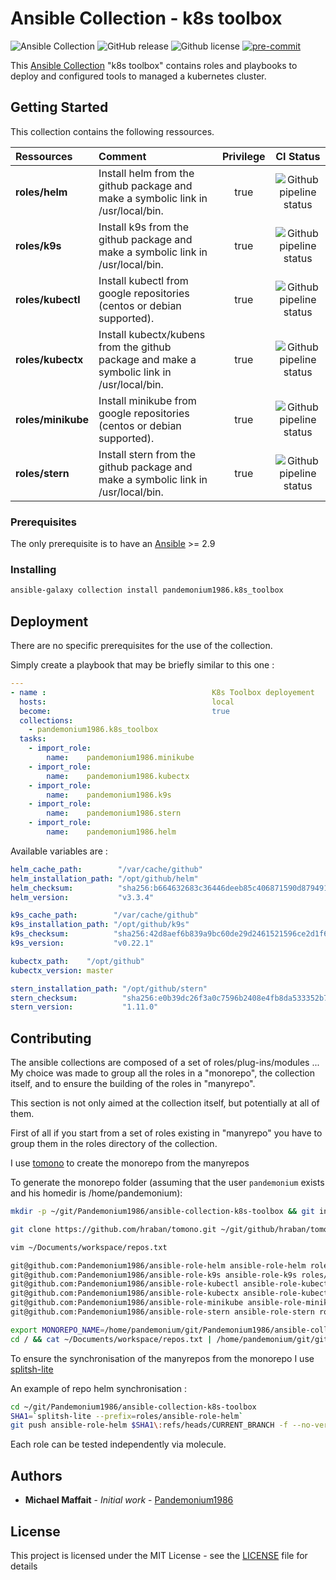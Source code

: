 # Ansible Collection - k8s toolbox

![Ansible Collection](https://img.shields.io/badge/collection-pandemonium1986.k8s__toolbox-blue?logo=ansible)
![GitHub release](https://img.shields.io/github/release/Pandemonium1986/ansible-collection-k8s-toolbox.svg?logo=github)
![Github license](https://img.shields.io/github/license/Pandemonium1986/ansible-collection-k8s-toolbox.svg?logo=github)
[![pre-commit](https://img.shields.io/badge/pre--commit-enabled-brightgreen?logo=pre-commit&logoColor=white)](https://github.com/pre-commit/pre-commit)

This [Ansible Collection](https://docs.ansible.com/ansible/latest/user_guide/collections_using.html) "k8s toolbox" contains roles and playbooks to deploy and configured tools to managed a kubernetes cluster.


## Getting Started

This collection contains the following ressources.

| Ressources         | Comment                                                                                    | Privilege |                                                                    CI Status                                                                    |
| :----------------- | :----------------------------------------------------------------------------------------- | :-------: | :---------------------------------------------------------------------------------------------------------------------------------------------: |
| **roles/helm**     | Install helm from the github package and make a symbolic link in /usr/local/bin.           |    true   |   ![Github pipeline status](https://github.com/Pandemonium1986/ansible-role-helm/workflows/Molecule:%20Github%20actions%20pipeline/badge.svg)   |
| **roles/k9s**      | Install k9s from the github package and make a symbolic link in /usr/local/bin.            |    true   |    ![Github pipeline status](https://github.com/Pandemonium1986/ansible-role-k9s/workflows/Molecule:%20Github%20actions%20pipeline/badge.svg)   |
| **roles/kubectl**  | Install kubectl from google repositories (centos or debian supported).                     |    true   |  ![Github pipeline status](https://github.com/Pandemonium1986/ansible-role-kubectl/workflows/Molecule:%20Github%20actions%20pipeline/badge.svg) |
| **roles/kubectx**  | Install kubectx/kubens from the github package and make a symbolic link in /usr/local/bin. |    true   |  ![Github pipeline status](https://github.com/Pandemonium1986/ansible-role-kubectx/workflows/Molecule:%20Github%20actions%20pipeline/badge.svg) |
| **roles/minikube** | Install minikube from google repositories (centos or debian supported).                    |    true   | ![Github pipeline status](https://github.com/Pandemonium1986/ansible-role-minikube/workflows/Molecule:%20Github%20actions%20pipeline/badge.svg) |
| **roles/stern**    | Install stern from the github package and make a symbolic link in /usr/local/bin.          |    true   |   ![Github pipeline status](https://github.com/Pandemonium1986/ansible-role-stern/workflows/Molecule:%20Github%20actions%20pipeline/badge.svg)  |

### Prerequisites

The only prerequisite is to have an [Ansible](https://docs.ansible.com/ansible/latest/installation_guide/index.html) >= 2.9

### Installing

```sh
ansible-galaxy collection install pandemonium1986.k8s_toolbox
```

## Deployment

There are no specific prerequisites for the use of the collection.

Simply create a playbook that may be briefly similar to this one :

```yaml
---
- name :                                     K8s Toolbox deployement
  hosts:                                     local
  become:                                    true
  collections:
    - pandemonium1986.k8s_toolbox
  tasks:
    - import_role:
        name:    pandemonium1986.minikube
    - import_role:
        name:    pandemonium1986.kubectx
    - import_role:
        name:    pandemonium1986.k9s
    - import_role:
        name:    pandemonium1986.stern
    - import_role:
        name:    pandemonium1986.helm
```

Available variables are :

```yaml
helm_cache_path:        "/var/cache/github"
helm_installation_path: "/opt/github/helm"
helm_checksum:          "sha256:b664632683c36446deeb85c406871590d879491e3de18978b426769e43a1e82c"
helm_version:           "v3.3.4"

k9s_cache_path:        "/var/cache/github"
k9s_installation_path: "/opt/github/k9s"
k9s_checksum:          "sha256:42d8aef6b839a9bc60de29d2461521596ce2d1f66347dbf5196983229cfeafd2"
k9s_version:           "v0.22.1"

kubectx_path:    "/opt/github"
kubectx_version: master

stern_installation_path: "/opt/github/stern"
stern_checksum:          "sha256:e0b39dc26f3a0c7596b2408e4fb8da533352b76aaffdc18c7ad28c833c9eb7db"
stern_version:           "1.11.0"
```

## Contributing

The ansible collections are composed of a set of roles/plug-ins/modules ...
My choice was made to group all the roles in a "monorepo", the collection itself, and to ensure the building of the roles in "manyrepo".

This section is not only aimed at the collection itself, but potentially at all of them.

First of all if you start from a set of roles existing in "manyrepo" you have to group them in the roles directory of the collection.

I use [tomono](https://github.com/hraban/tomono) to create the monorepo from the manyrepos

To generate the monorepo folder (assuming that the user `pandemonium` exists and his homedir is /home/pandemonium):

```sh
mkdir -p ~/git/Pandemonium1986/ansible-collection-k8s-toolbox && git init

git clone https://github.com/hraban/tomono.git ~/git/github/hraban/tomono

vim ~/Documents/workspace/repos.txt

git@github.com:Pandemonium1986/ansible-role-helm ansible-role-helm roles/helm
git@github.com:Pandemonium1986/ansible-role-k9s ansible-role-k9s roles/k9s
git@github.com:Pandemonium1986/ansible-role-kubectl ansible-role-kubectl roles/kubectl
git@github.com:Pandemonium1986/ansible-role-kubectx ansible-role-kubectx roles/kubectx
git@github.com:Pandemonium1986/ansible-role-minikube ansible-role-minikube roles/minikube
git@github.com:Pandemonium1986/ansible-role-stern ansible-role-stern roles/stern

export MONOREPO_NAME=/home/pandemonium/git/Pandemonium1986/ansible-collection-k8s-toolbox
cd / && cat ~/Documents/workspace/repos.txt | /home/pandemonium/git/github/hraban/tomono/tomono.sh --continue
```

To ensure the synchronisation of the manyrepos from the monorepo I use
[splitsh-lite](https://github.com/splitsh/lite)

An example of repo helm synchronisation :

```sh
cd ~/git/Pandemonium1986/ansible-collection-k8s-toolbox
SHA1=`splitsh-lite --prefix=roles/ansible-role-helm`
git push ansible-role-helm $SHA1\:refs/heads/CURRENT_BRANCH -f --no-verify
```

Each role can be tested independently via molecule.

## Authors

-   **Michael Maffait** - _Initial work_ - [Pandemonium1986](https://github.com/Pandemonium1986)

## License

This project is licensed under the MIT License - see the [LICENSE](./LICENSE) file for details
